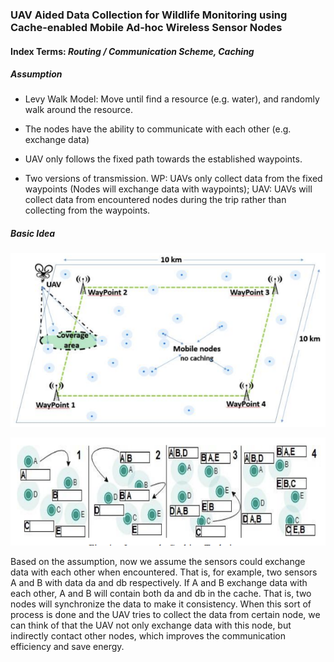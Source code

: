 ### UAV Aided Data Collection for Wildlife Monitoring using Cache-enabled Mobile Ad-hoc Wireless Sensor Nodes

#### Index Terms: *Routing / Communication Scheme, Caching*

##### Assumption

- Levy Walk Model: Move until find a resource (e.g. water), and randomly walk around the resource.

- The nodes have the ability to communicate with each other (e.g. exchange data)
- UAV only follows the fixed path towards the established waypoints.
- Two versions of transmission. WP: UAVs only collect data from the fixed waypoints (Nodes will exchange data with waypoints); UAV: UAVs will collect data from encountered nodes during the trip rather than collecting from the waypoints.

##### Basic Idea

![](images/Caching.png)

![](images/Caching2.png)

Based on the assumption, now we assume the sensors could exchange data with each other when encountered. That is, for example, two sensors A and B with data da and db respectively. If A and B exchange data with each other, A and B will contain both da and db in the cache. That is, two nodes will synchronize the data to make it consistency. When this sort of process is done and the UAV tries to collect the data from certain node, we can think of that the UAV not only exchange data with this node, but indirectly contact other nodes, which improves the communication efficiency and save energy.